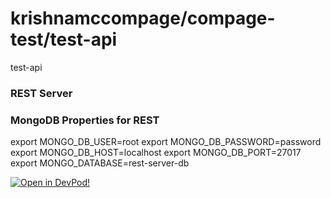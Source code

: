 # krishnamccompage/compage-test/test-api
test-api


### REST Server





    
### MongoDB Properties for REST
export MONGO_DB_USER=root
export MONGO_DB_PASSWORD=password
export MONGO_DB_HOST=localhost
export MONGO_DB_PORT=27017
export MONGO_DATABASE=rest-server-db
    








[![Open in DevPod!](https://devpod.sh/assets/open-in-devpod.svg)](https://devpod.sh/open#https://github.com/krishnamccompage/compage-test/test-api)